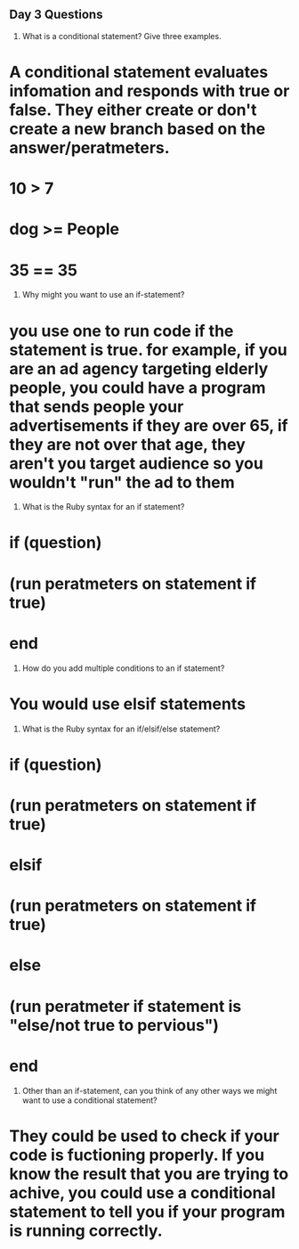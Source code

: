 ## Day 3 Questions

1. What is a conditional statement? Give three examples.
# A conditional statement evaluates infomation and responds with true or false. They either create or don't create a new branch based on the answer/peratmeters.
# 10 > 7
# dog >= People
# 35 == 35

1. Why might you want to use an if-statement?
# you use one to run code if the statement is true. for example, if you are an ad agency targeting elderly people, you could have a program that sends people your advertisements if they are over 65, if they are not over that age, they aren't you target audience so you wouldn't "run" the ad to them

1. What is the Ruby syntax for an if statement?
# if (question)
#   (run peratmeters on statement if true)
# end

1. How do you add multiple conditions to an if statement?
# You would use elsif statements

1. What is the Ruby syntax for an if/elsif/else statement?
# if (question)
#   (run peratmeters on statement if true)
# elsif
#   (run peratmeters on statement if true)
# else
#   (run peratmeter if statement is "else/not true to pervious")
# end
1. Other than an if-statement, can you think of any other ways we might want to use a conditional statement?
# They could be used to check if your code is fuctioning properly. If you know the result that you are trying to achive, you could use a conditional statement to tell you if your program is running correctly.
